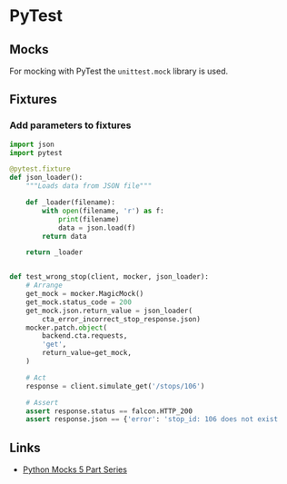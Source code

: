 # PyTest

## Mocks
For mocking with PyTest the `unittest.mock` library is used.

## Fixtures

### Add parameters to fixtures
```python
import json
import pytest

@pytest.fixture
def json_loader():
    """Loads data from JSON file"""

    def _loader(filename):
        with open(filename, 'r') as f:
            print(filename)
            data = json.load(f)
        return data

    return _loader


def test_wrong_stop(client, mocker, json_loader):
    # Arrange
    get_mock = mocker.MagicMock()
    get_mock.status_code = 200
    get_mock.json.return_value = json_loader(
        cta_error_incorrect_stop_response.json)
    mocker.patch.object(
        backend.cta.requests,
        'get',
        return_value=get_mock,
    )

    # Act
	response = client.simulate_get('/stops/106')

    # Assert
    assert response.status == falcon.HTTP_200
    assert response.json == {'error': 'stop_id: 106 does not exist
```

## Links
- [Python Mocks 5 Part Series](https://www.thedigitalcatonline.com/blog/2016/03/06/python-mocks-a-gentle-introduction-part-1/)